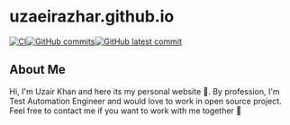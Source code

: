 # uzaeirazhar.github.io

[![CI](https://github.com/UzaeirAzhar/uzaeirazhar.github.io/actions/workflows/automatic-trigger.yml/badge.svg?branch=master)](https://github.com/UzaeirAzhar/uzaeirazhar.github.io/actions/workflows/automatic-trigger.yml)<!-- [![GitHub branches](https://badgen.net/github/branches/UzaeirAzhar/uzaeirazhar.github.io)](https://github.com/UzaeirAzhar/uzaeirazhar.github.io/) -->[![GitHub commits](https://badgen.net/github/commits/UzaeirAzhar/uzaeirazhar.github.io)](https://GitHub.com/UzaeirAzhar/uzaeirazhar.github.io/commit/)[![GitHub latest commit](https://badgen.net/github/last-commit/UzaeirAzhar/uzaeirazhar.github.io)](https://GitHub.com/UzaeirAzhar/uzaeirazhar.github.io/commit/)<!--[![UzaeirAzhar's github trophy](https://github-profile-trophy.vercel.app/?username=UzaeirAzhar&row=1)](https://github.com/ryo-ma/github-profile-trophy)-->

## About Me

Hi, I'm Uzair Khan and here its my personal website 🙂. By profession, I'm Test Automation Engineer and would love to work in open source project. Feel free to contact me if you want to work with me together 🚀
